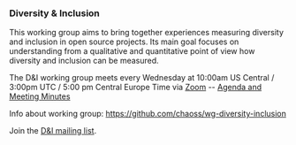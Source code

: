 ### Diversity & Inclusion

This working group aims to bring together experiences measuring diversity and inclusion in open source projects. Its main goal focuses on understanding from a qualitative and quantitative point of view how diversity and inclusion can be measured.

The D&I working group meets every Wednesday at 10:00am US Central / 3:00pm UTC / 5:00 pm Central Europe Time via [Zoom](https://zoom.us/j/4998687533) -- [Agenda and Meeting Minutes](https://docs.google.com/document/d/1MzDk84BL7FfHDxbFxJz39M72V2Hfc5Y6oCPhOl6woxo/edit)

Info about working group: https://github.com/chaoss/wg-diversity-inclusion

Join the [D&I mailing list](https://lists.linuxfoundation.org/mailman/listinfo/chaoss-diversity-inclusion).
